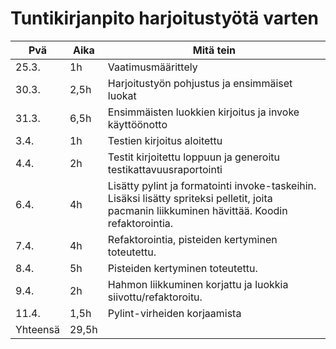# Tuntikirjanpito harjoitustyötä varten

|  Pvä  |  Aika  |  Mitä tein  |
|-------|--------|-------------|
| 25.3.  |  1h	 |  Vaatimusmäärittely |
| 30.3.  |  2,5h  | Harjoitustyön pohjustus ja ensimmäiset luokat|
| 31.3.  |  6,5h    | Ensimmäisten luokkien kirjoitus ja invoke käyttöönotto |
| 3.4.   |  1h    | Testien kirjoitus aloitettu |
| 4.4.   |  2h    | Testit kirjoitettu loppuun ja generoitu testikattavuusraportointi |
| 6.4.   |  4h    | Lisätty pylint ja formatointi invoke-taskeihin. Lisäksi lisätty spriteksi pelletit, joita pacmanin liikkuminen hävittää. Koodin refaktorointia. |
| 7.4.   |  4h    | Refaktorointia, pisteiden kertyminen toteutettu.|
| 8.4.   |  5h    | Pisteiden kertyminen toteutettu.|
| 9.4.   |  2h    | Hahmon liikkuminen korjattu ja luokkia siivottu/refaktoroitu. |
| 11.4.  |  1,5h  | Pylint-virheiden korjaamista | 
| Yhteensä | 29,5h |  |
